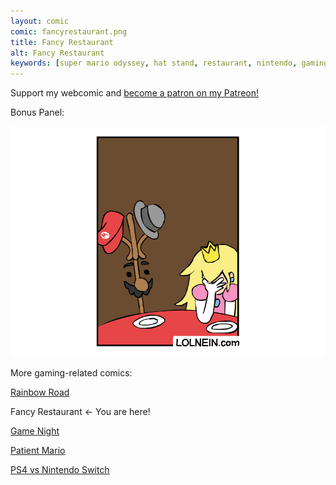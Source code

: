 ```yaml
---
layout: comic
comic: fancyrestaurant.png
title: Fancy Restaurant
alt: Fancy Restaurant
keywords: [super mario odyssey, hat stand, restaurant, nintendo, gaming, comic]
---
```


Support my webcomic and [become a patron on my Patreon!](https://www.patreon.com/lolnein)

Bonus Panel:

![Fancy Restaurant Bonus Panel](/images/fancyrestaurant_bonus.png)


More gaming-related comics:

[Rainbow Road](https://lolnein.com/2017/05/04/rainbowroad/)

Fancy Restaurant <- You are here!

[Game Night](https://lolnein.com/2018/04/30/gamenight/)

[Patient Mario](https://lolnein.com/2019/06/28/patientmario/)

[PS4 vs Nintendo Switch](https://lolnein.com/2016/10/21/ps4vsnintendoswitch/)